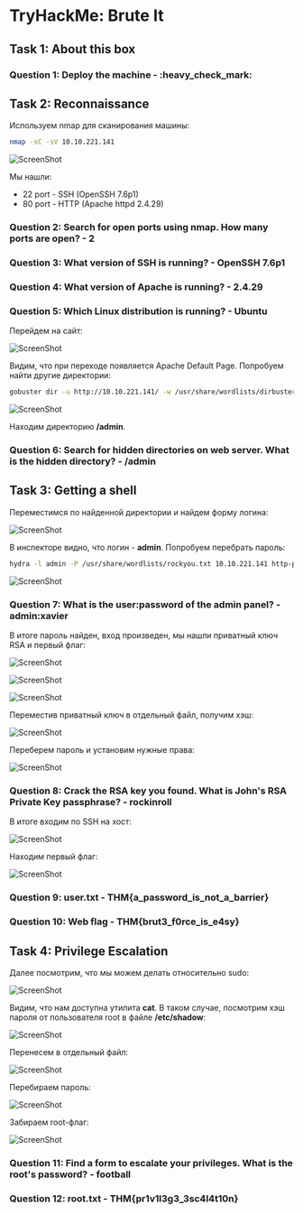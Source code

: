 # TryHackMe: Brute It

## Task 1: About this box
### Question 1: Deploy the machine - :heavy\_check_mark:

## Task 2: Reconnaissance
Используем nmap для сканирования машины:
```sh
nmap -sC -sV 10.10.221.141
```
![ScreenShot](screenshots/1.png)

Мы нашли:
- 22 port - SSH (OpenSSH 7.6p1)
- 80 port - HTTP (Apache httpd 2.4.29)

### Question 2: Search for open ports using nmap. How many ports are open? - 2
### Question 3: What version of SSH is running? - OpenSSH 7.6p1
### Question 4: What version of Apache is running? - 2.4.29
### Question 5: Which Linux distribution is running? - Ubuntu

Перейдем на сайт:

![ScreenShot](screenshots/2.png)

Видим, что при переходе появляется Apache Default Page. Попробуем найти другие директории:

```sh
gobuster dir -u http://10.10.221.141/ -w /usr/share/wordlists/dirbuster/directory-list-2.3-medium.txt
```
![ScreenShot](screenshots/3.png)

Находим директорию **/admin**.

### Question 6: Search for hidden directories on web server. What is the hidden directory? - /admin


## Task 3: Getting a shell
Переместимся по найденной директории и найдем форму логина:

![ScreenShot](screenshots/4.png)

В инспекторе видно, что логин - **admin**.  Попробуем перебрать пароль:
```sh
hydra -l admin -P /usr/share/wordlists/rockyou.txt 10.10.221.141 http-post-form "/admin/index.php:user=^USER^&pass=^PASS^:invalid"
```

![ScreenShot](screenshots/5.png)

### Question 7: What is the user:password of the admin panel? - admin:xavier

В итоге пароль найден, вход произведен, мы нашли приватный ключ RSA и первый флаг:

![ScreenShot](screenshots/6.png)

![ScreenShot](screenshots/7.png)

![ScreenShot](screenshots/8.png)

Переместив приватный ключ в отдельный файл, получим хэш:

![ScreenShot](screenshots/9.png)

Переберем пароль и установим нужные права:

![ScreenShot](screenshots/10.png)

### Question 8: Crack the RSA key you found. What is John's RSA Private Key passphrase? - rockinroll

В итоге входим по SSH на хост:

![ScreenShot](screenshots/11.png)

Находим первый флаг:

![ScreenShot](screenshots/12.png)

### Question 9: user.txt - THM{a_password_is_not_a_barrier}
### Question 10: Web flag - THM{brut3_f0rce_is_e4sy}


## Task 4: Privilege Escalation
Далее посмотрим, что мы можем делать относительно sudo:

![ScreenShot](screenshots/13.png)

Видим, что нам доступна утилита **cat**. В таком случае, посмотрим хэш пароля от пользователя root в файле **/etc/shadow**:

![ScreenShot](screenshots/14.png)

Перенесем в отдельный файл:

![ScreenShot](screenshots/15.png)

Перебираем пароль:

![ScreenShot](screenshots/16.png)

Забираем root-флаг:

![ScreenShot](screenshots/17.png)

### Question 11: Find a form to escalate your privileges. What is the root's password? - football
### Question 12: root.txt - THM{pr1v1l3g3_3sc4l4t10n}
